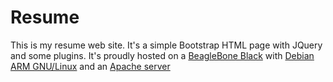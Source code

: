 Resume
======

This is my resume web site. It's a simple Bootstrap HTML page with JQuery and some plugins.
It's proudly hosted on a [BeagleBone Black](http://beagleboard.org/Products/BeagleBone%20Black)
with [Debian ARM GNU/Linux](http://www.debian.org/ports/arm/)
and an [Apache server](http://httpd.apache.org/)
